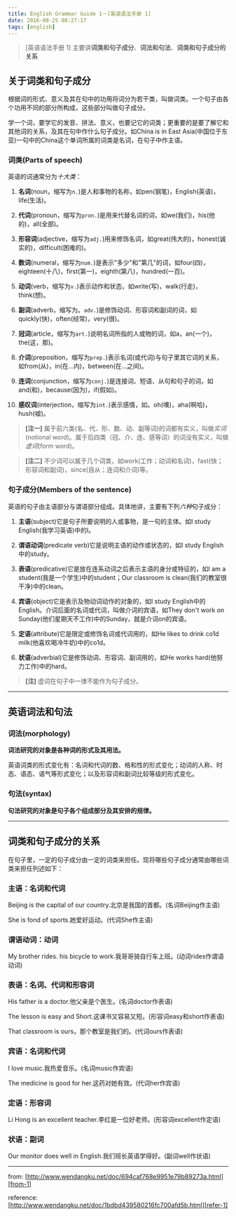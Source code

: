 ```yaml
---
title: English Grammar Guide 1－[英语语法手册 1]
date: 2016-08-25 08:27:17
tags: [english]
---
```


> [英语语法手册 1] 主要讲**词类和句子成分**、**词法和句法**、**词类和句子成分的关系**

## 关于词类和句子成分

根据词的形式、意义及其在句中的功用将词分为若干类，叫做词类。一个句子由各个功用不同的部分所构成，这些部分叫做句子成分。

学一个词，要学它的发音、拼法、意义，也要记它的词类；更重要的是要了解它和其他词的关系，及其在句中作什么句子成分。如China is in East Asia(中国位于东亚)一句中的China这个单词所属的词类是名词，在句子中作主语。

### 词类(Parts of speech)

英语的词通常分为*十大类*：

1. **名词**(noun，缩写为`n.`)是人和事物的名称，如pen(钢笔)，English(英语)，life(生活)。

    <!-- more -->

2. **代词**(pronoun，缩写为`pron.`)是用来代替名词的词，如we(我们)，his(他的)，all(全部)。

3. **形容词**(adjective，缩写为`adj.`)用来修饰名词，如great(伟大的)，honest(诚实的)，difficult(困难的)。

4. **数词**(numeral，缩写为`num.`)是表示"多少"和"第几"的词，如four(四)，eighteen(十八)，first(第一)，eighth(第八)，hundred(一百)。

5. **动词**(verb，缩写为`v.`)表示动作和状态，如write(写)，walk(行走)，think(想)。

6. **副词**(adverb，缩写为。`adv.`)是修饰动词、形容词和副词的词，如quickly(快)，often(经常)，very(很)。

7. **冠词**(article，缩写为`art.`)说明名词所指的人或物的词，如a，an(一个)，the(这，那)。

8. **介词**(preposition，缩写为`prep.`)表示名词(或代词)与句子里其它词的关系，如from(从)，in(在…内)，between(在…之间)。

9. **连词**(conjunction，缩写为`conj.`)是连接词、短语、从句和句子的词，如and(和)，because(因为)，if(假如)。

10. **感叹词**(interjection，缩写为`int.`)表示感情，如。oh(噢)，aha(啊哈)，hush(嘘)。

> **[注一]** 属于前六类(名、代、形、数、动、副等词)的词都有实义，叫做*实词*(notional word)。属于后四类（冠、介、连、感等词）的词没有实义，叫做*虚词*(form word)。

> **[注二]** 不少词可以属于几个词类，如work(工作；动词和名词)，fast(快；形容词和副词)，since(自从；连词和介词)等。

### 句子成分(Members of the sentence)

英语的句子由主语部分与谓语部分组成。具体地讲，主要有下列*六种*句子成分：

1. **主语**(subject)它是句子所要说明的人或事物，是一句的主体。如I study English(我学习英语)中的I。

2. **谓语动词**(predicate verb)它是说明主语的动作或状态的，如I study English中的study。

3. **表语**(predicative)它是放在连系动词之后表示主语的身分或特征的，如I am a student(我是一个学生)中的student；Our classroom is clean(我们的教室很干净)中的clean。

4. **宾语**(object)它是表示及物动词动作的对象的，如I study English中的English。介词后面的名词或代词，叫做介词的宾语，如They don't work on Sunday(他们星期天不工作)中的Sunday，就是介词on的宾语。

5. **定语**(attribute)它是限定或修饰名词或代词用的，如He likes to drink co1d milk(他喜欢喝冷牛奶)中的co1d。

6. **状语**(adverbial)它是修饰动词、形容词、副词用的，如He works hard(他努力工作)中的hard。

> **[注]** 虚词在句子中一律不能作为句子成分。

---

## 英语词法和句法

### 词法(morphology)

**词法研究的对象是各种词的形式及其用法。**

英语词类的形式变化有：名词和代词的数、格和性的形式变化；动词的人称、时态、语态、语气等形式变化；以及形容词和副词比较等级的形式变化。

### 句法(syntax)

**句法研究的对象是句子各个组成部分及其安排的规律。**

---

## 词类和句子成分的关系

在句子里，一定的句子成分由一定的词类来担任。现将哪些句子成分通常由哪些词类来担任列述如下：

### 主语：名词和代词

Beijing is the capital of our country.北京是我国的首都。(名词Beijing作主语)

She is fond of sports.她爱好运动。(代词She作主语)

### 谓语动词：动词

My brother rides. his bicycle to work.我哥哥骑自行车上班。(动词rides作谓语动词)

### 表语：名词、代词和形容词

His father is a doctor.他父亲是个医生。(名词doctor作表语)

The lesson is easy and Short.这课书又容易又短。(形容词easy和short作表语)

That classroom is ours，那个教室是我们的。(代词ours作表语)

### 宾语：名词和代词

I love music.我热爱音乐。(名词music作宾语)

The medicine is good for her.这药对她有效。(代词her作宾语)

### 定语：形容词

Li Hong is an excellent teacher.李红是一位好老师。(形容词excellent作定语)

### 状语：副词

Our monitor does well in English.我们班长英语学得好。(副词well作状语)

---

from: [http://www.wendangku.net/doc/694caf768e9951e79b89273a.html][from-1]

[from-1]: http://www.wendangku.net/doc/694caf768e9951e79b89273a.html

reference: [http://www.wendangku.net/doc/1bdbd439580216fc700afd5b.html][refer-1]

[refer-1]: http://www.wendangku.net/doc/1bdbd439580216fc700afd5b.html
